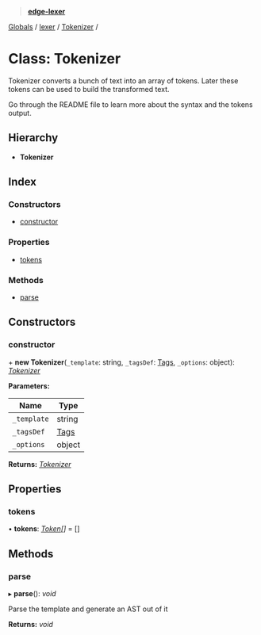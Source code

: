 > **[edge-lexer](../README.md)**

[Globals](../README.md) / [lexer](../modules/lexer.md) / [Tokenizer](lexer.tokenizer.md) /

# Class: Tokenizer

Tokenizer converts a bunch of text into an array of tokens. Later
these tokens can be used to build the transformed text.

Go through the README file to learn more about the syntax and
the tokens output.

## Hierarchy

* **Tokenizer**

## Index

### Constructors

* [constructor](lexer.tokenizer.md#constructor)

### Properties

* [tokens](lexer.tokenizer.md#tokens)

### Methods

* [parse](lexer.tokenizer.md#parse)

## Constructors

###  constructor

\+ **new Tokenizer**(`_template`: string, `_tagsDef`: [Tags](../interfaces/lexer.tags.md), `_options`: object): *[Tokenizer](lexer.tokenizer.md)*

**Parameters:**

Name | Type |
------ | ------ |
`_template` | string |
`_tagsDef` | [Tags](../interfaces/lexer.tags.md) |
`_options` | object |

**Returns:** *[Tokenizer](lexer.tokenizer.md)*

## Properties

###  tokens

• **tokens**: *[Token](../modules/lexer.md#token)[]* =  []

## Methods

###  parse

▸ **parse**(): *void*

Parse the template and generate an AST out of it

**Returns:** *void*